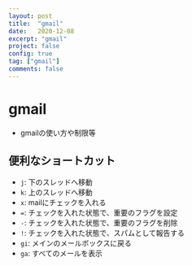 ```yaml
---
layout: post
title:  "gmail"
date:   2020-12-08
excerpt: "gmail"
project: false
config: true
tag: ["gmail"]
comments: false
---
```


# gmail
 - gmailの使い方や制限等

## 便利なショートカット
 - `j`: 下のスレッドへ移動
 - `k`: 上のスレッドへ移動
 - `x`: mailにチェックを入れる
 - `=`: チェックを入れた状態で、重要のフラグを設定
 - `-`: チェックを入れた状態で、重要のフラグを削除
 - `!`: チェックを入れた状態で、スパムとして報告する
 - `gi`: メインのメールボックスに戻る
 - `ga`: すべてのメールを表示


